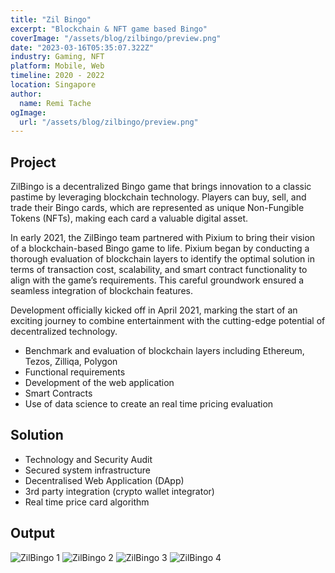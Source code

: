 ```yaml
---
title: "Zil Bingo"
excerpt: "Blockchain & NFT game based Bingo"
coverImage: "/assets/blog/zilbingo/preview.png"
date: "2023-03-16T05:35:07.322Z"
industry: Gaming, NFT
platform: Mobile, Web
timeline: 2020 - 2022
location: Singapore
author:
  name: Remi Tache
ogImage:
  url: "/assets/blog/zilbingo/preview.png"
---
```


## Project

ZilBingo is a decentralized Bingo game that brings innovation to a classic pastime by leveraging blockchain technology. Players can buy, sell, and trade their Bingo cards, which are represented as unique Non-Fungible Tokens (NFTs), making each card a valuable digital asset.

In early 2021, the ZilBingo team partnered with Pixium to bring their vision of a blockchain-based Bingo game to life. Pixium began by conducting a thorough evaluation of blockchain layers to identify the optimal solution in terms of transaction cost, scalability, and smart contract functionality to align with the game’s requirements. This careful groundwork ensured a seamless integration of blockchain features.

Development officially kicked off in April 2021, marking the start of an exciting journey to combine entertainment with the cutting-edge potential of decentralized technology.

<ul>
  <li>Benchmark and evaluation of blockchain layers including Ethereum, Tezos, Zilliqa, Polygon</li>
  <li>Functional requirements</li>
  <li>Development of the web application</li>
  <li>Smart Contracts</li>
  <li>Use of data science to create an real time pricing evaluation</li>
</ul>

## Solution

<ul>
  <li>Technology and Security Audit</li>
  <li>Secured system infrastructure</li>
  <li>Decentralised Web Application (DApp)</li>
  <li>3rd party integration (crypto wallet integrator)</li>
  <li>Real time price card algorithm</li>
</ul>

## Output

<div class="grid grid-cols-1 md:grid-cols-2 lg:grid-cols-3 gap-4">
  <img src="/assets/blog/zilbingo/img1.png" alt="ZilBingo 1">
  <img src="/assets/blog/zilbingo/img2.png" alt="ZilBingo 2">
  <img src="/assets/blog/zilbingo/img3.png" alt="ZilBingo 3">
  <img src="/assets/blog/zilbingo/img4.png" alt="ZilBingo 4">
</div>
